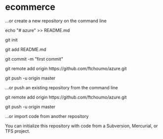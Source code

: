 # ecommerce

…or create a new repository on the command line
<p> echo "# azure" >> README.md </p>
<p> git init <p> 
<p> git add README.md <p> 
<p> git commit -m "first commit" <p> 
<p> git remote add origin https://github.com/ftchoumo/azure.git <p> 
<p> git push -u origin master <p> 
<p> …or push an existing repository from the command line <p> 
<p> git remote add origin https://github.com/ftchoumo/azure.git <p> 
<p> git push -u origin master <p> 
<p> …or import code from another repository <p> 
<p> You can initialize this repository with code from a Subversion, Mercurial, or TFS project. <p> 
